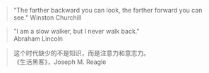 > "The farther backward you can look, the farther forward you can see." 
> Winston Churchill

> "I am a slow walker, but I never walk back."  
> Abraham Lincoln


> 这个时代缺少的不是知识，而是注意力和意志力。  
> 《生活黑客》，Joseph M. Reagle
